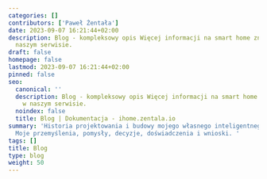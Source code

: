```yaml
---
categories: []
contributors: ['Paweł Żentała']
date: 2023-09-07 16:21:44+02:00
description: Blog - kompleksowy opis Więcej informacji na smart home znajdziesz w
  naszym serwisie.
draft: false
homepage: false
lastmod: 2023-09-07 16:21:44+02:00
pinned: false
seo:
  canonical: ''
  description: Blog - kompleksowy opis Więcej informacji na smart home znajdziesz
    w naszym serwisie.
  noindex: false
  title: Blog | Dokumentacja - ihome.zentala.io
summary: 'Historia projektowania i budowy mojego własnego inteligentnego mieszkania.
  Moje przemyślenia, pomysły, decyzje, doświadczenia i wnioski. '
tags: []
title: Blog
type: blog
weight: 50
---
```



